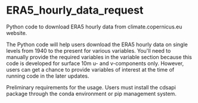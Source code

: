 # ERA5_hourly_data_request
Python code to download ERA5 hourly data from climate.copernicus.eu website.

The Python code will help users download the ERA5 hourly data on single levels from 1940 to the present for various variables.
You'll need to manually provide the required variables in the variable section because this code is developed for surface 10m u- and v-components only. However, users can get a chance to provide variables of interest at the time of running code in the later updates.

Preliminary requirements for the usage.
Users must install the cdsapi package through the conda environment or pip management system. 

